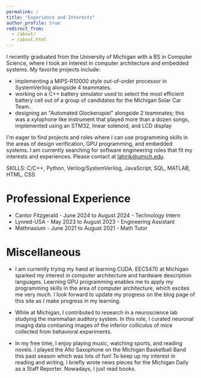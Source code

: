 ```yaml
---
permalink: /
title: "Experience and Interests"
author_profile: true
redirect_from: 
  - /about/
  - /about.html
---
```


I recently graduated from the University of Michigan with a BS in Computer Science, where I took an interest in computer architecture and embedded systems. My favorite projects include:  
- implementing a MIPS-R10000 style out-of-order processor in SystemVerilog alongside 4 teammates.
- working on a C++ battery simulator used to select the most efficient battery cell out of a group of candidates for the Michigan Solar Car Team.
- designing an "Automated Glockenspiel" alongside 2 teammates; this was a xylophone like instrument that played more than a dozen songs, implemented using an STM32, linear solenoid, and LCD display

I'm eager to find projects and roles where I can use programming skills in the areas of design verification, GPU programming, and embedded systems. I am currently searching for software engineering roles that fit my interests and experiences. Please contact at lahirik@umich.edu.

SKILLS: C/C++, Python, Verilog/SystemVerilog, JavaScript, SQL, MATLAB, HTML, CSS 

Professional Experience
======

- Cantor Fitzgerald - June 2024 to August 2024 - Technology Intern
- Lynred-USA - May 2023 to August 2023 - Engineering Assistant
- Mathnasium - June 2021 to August 2021 - Math Tutor

Miscellaneous
======

- I am currently trying my hand at learning CUDA. EECS470 at Michigan sparked my interest in computer architecture and hardware description languages. Learning GPU programming enables me to apply my programming skills in the area of computer architecture, which excites me very much. I look forward to update my progress on the blog page of this site as I make progress in my learning.

- While at Michigan, I contributed to research in a neuroscience lab studying the mammalian auditory system. In this role, I curated  neuronal imagng data contianing images of the inferior colliculus of mice collected from behavioral experiments.

- In my free time, I enjoy playing music, watching sports, and reading novels. I played the Alto Saxophone on the Michigan Basketball Band this past season which was lots of fun! To keep up my interest in reading and writing, I briefly wrote news pieces for the Michigan Daily as a Staff Reporter. Nowadays, I just read books. 

